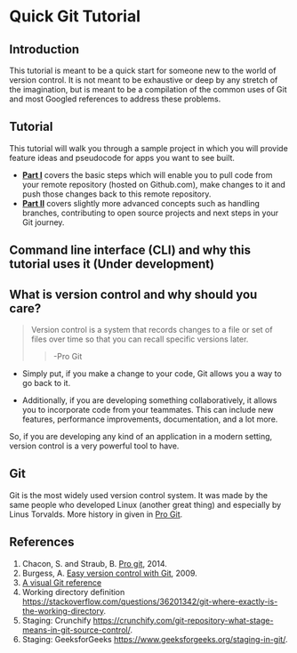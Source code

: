 # Quick Git Tutorial

<!-- ## Table of Contents -->

<!-- Add TOC -->

## Introduction
This tutorial is meant to be a quick start for someone  new to the world of version control. It is not meant to be exhaustive or deep by any stretch of the imagination, but is meant to be a compilation of the common uses of Git and most Googled references to address these problems. 

## Tutorial
This tutorial will walk you through a sample project in which you will provide feature ideas and pseudocode for apps you want to see built.  

- [__Part I__](tutorial_part_I.md) covers the basic steps which will enable you to pull code from your remote repository (hosted on Github.com), make changes to it and push those changes back to this remote repository.  
- [__Part II__](tutorial_part_II.md) covers slightly more advanced concepts such as handling branches, contributing to open source projects and next steps in your Git journey. 


## Command line interface (CLI) and why this tutorial uses it (Under development)





## What is version control and why should you care?

> Version control is a system that records changes to a file or
set of files over time so that you can recall specific versions later.
>> -Pro Git

- Simply put, if you make a change to your code, Git allows you a way to go back to it. 

- Additionally, if you are developing something collaboratively, it allows you to incorporate code from your teammates. This can include new features, performance improvements, documentation, and a lot more. 

So, if you are developing any kind of an application in a modern setting, version control is a very powerful tool to have. 

## Git 

Git is the most widely used version control system. It was made by the same people who developed Linux (another great thing) and especially by Linus Torvalds. More history in given in [Pro Git](https://git-scm.com/book/en/v2). 



## References
1. Chacon, S. and Straub, B. [Pro git](https://git-scm.com/book/en/v2), 2014.
2. Burgess, A. [Easy version control with Git](https://code.tutsplus.com/tutorials/easy-version-control-with-git--net-7449), 2009. 
3. [A visual Git reference](https://marklodato.github.io/visual-git-guide/index-en.html)
4. Working directory definition https://stackoverflow.com/questions/36201342/git-where-exactly-is-the-working-directory. 
5. Staging: Crunchify https://crunchify.com/git-repository-what-stage-means-in-git-source-control/.
6. Staging: GeeksforGeeks https://www.geeksforgeeks.org/staging-in-git/. 
